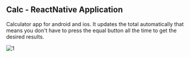 ## Calc - ReactNative Application

Calculator app for android and ios. It updates the total automatically that means you don't have to press the equal button all the time to get the desired results.

![1](https://user-images.githubusercontent.com/21248324/46569676-2ba18980-c97a-11e8-886c-002be3cb22e8.JPG)
